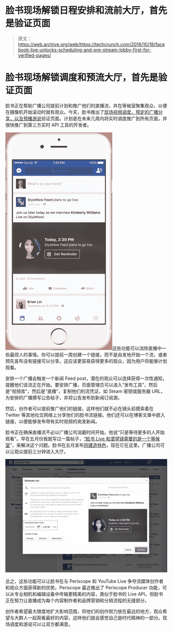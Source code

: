 # 脸书现场解锁日程安排和流前大厅，首先是验证页面 

> 原文：<https://web.archive.org/web/https://techcrunch.com/2016/10/18/facebook-live-unlocks-scheduling-and-pre-stream-lobby-first-for-verified-pages/>

# 脸书现场解锁调度和预流大厅，首先是验证页面

脸书正在帮助广播公司提前计划和推广他们的直播流，并在等候室聚集观众，以便在摄像机开始滚动时就有观众。今天，脸书推出了[现场视频调度，预定的广播分享，以及预播游说](https://web.archive.org/web/20221210050638/https://media.fb.com/2016/10/18/scheduling-a-live-broadcast-via-the-live-api/)验证页面。计划是在未来几周内将实时调度推广到所有页面，并很快推广到第三方实时 API 工具的开发者。

![scheduled-live](img/cb2c67097d8472a899a73e8de033fd12.png)这些功能可以消除直播中一些最烦人的事情。你可以提前一周创建一个链接，而不是自发地开始一个流，或者预先宣布没有链接可以分享。这应该更容易获得更多的观众，因为用户将能够计划观看。

安排一个广播会触发一个新闻 Feed post，潜在的观众可以选择获得一次性通知，提醒他们该流正在开始。要安排广播，页面管理员可以进入“发布工具”，然后是“视频库”，然后是“直播”，复制他们的流凭证，如 Steam 密钥或服务器 URL，为安排的广播撰写公告帖子，并将公告发布到新闻订阅源。

然后，创作者可以提前推广他们的链接，这样他们就不必在镜头前摸索着在 Twitter 等其他社交网络上分享他们的脸书流链接。他们还可以在博客文章中嵌入链接，以便能够发布带有实时视频的突发新闻。

脸书正在确保直播流不必以广播公司消磨时间开始，他说“只是等待更多的人开始观看”。早在五月份我就写过一篇帖子，[“脸书 Live 和潜望镜需要的是一个等候室](https://web.archive.org/web/20221210050638/https://beta.techcrunch.com/2016/05/29/livengers-assemble/)”，来解决这个问题。脸书在五月宣布[将建造特色](https://web.archive.org/web/20221210050638/https://beta.techcrunch.com/2016/06/23/facebook-live-grows-up-with-two-person-broadcasts-and-waiting-rooms-for-viewers/)，现在它在这里。广播公司可以让观众提前三分钟进入大厅。

![scheduledlive4](img/2016a274fce3dce605e3af630dd666b2.png)

总之，这些功能可以让脸书在与 Periscope 和 YouTube Live 争夺流媒体创作者和观众方面获得新的优势。Periscope 最近推出了 Periscope Producer 功能，可以从专业相机和编辑设备中传输更精美的内容，类似于脸书的 Live API。但脸书正在努力让直播成为每个内容制作者和品牌营销和分销流程的无缝部分。

创作者希望最大限度地扩大影响范围，将他们的创作努力放在最远的地方，观众希望与大群人一起观看最好的内容，这样他们就会感觉自己是时代精神的一部分。现场调度和游说可以让双方都满意。